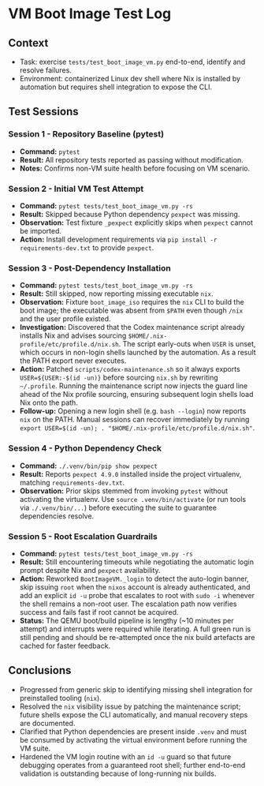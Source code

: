 # VM Boot Image Test Log

## Context
- Task: exercise `tests/test_boot_image_vm.py` end-to-end, identify and resolve failures.
- Environment: containerized Linux dev shell where Nix is installed by automation but requires shell integration to expose the CLI.

## Test Sessions

### Session 1 - Repository Baseline (pytest)
- **Command:** `pytest`
- **Result:** All repository tests reported as passing without modification.
- **Notes:** Confirms non-VM suite health before focusing on VM scenario.

### Session 2 - Initial VM Test Attempt
- **Command:** `pytest tests/test_boot_image_vm.py -rs`
- **Result:** Skipped because Python dependency `pexpect` was missing.
- **Observation:** Test fixture `_pexpect` explicitly skips when `pexpect` cannot be imported.
- **Action:** Install development requirements via `pip install -r requirements-dev.txt` to provide `pexpect`.

### Session 3 - Post-Dependency Installation
- **Command:** `pytest tests/test_boot_image_vm.py -rs`
- **Result:** Still skipped, now reporting missing executable `nix`.
- **Observation:** Fixture `boot_image_iso` requires the `nix` CLI to build the boot image; the executable was absent from `$PATH` even though `/nix` and the user profile existed.
- **Investigation:** Discovered that the Codex maintenance script already installs Nix and advises sourcing `$HOME/.nix-profile/etc/profile.d/nix.sh`. The script early-outs when `USER` is unset, which occurs in non-login shells launched by the automation. As a result the PATH export never executes.
- **Action:** Patched `scripts/codex-maintenance.sh` so it always exports `USER=${USER:-$(id -un)}` before sourcing `nix.sh` by rewriting `~/.profile`. Running the maintenance script now injects the guard line ahead of the Nix profile sourcing, ensuring subsequent login shells load Nix onto the path.
- **Follow-up:** Opening a new login shell (e.g. `bash --login`) now reports `nix` on the PATH. Manual sessions can recover immediately by running `export USER=$(id -un); . "$HOME/.nix-profile/etc/profile.d/nix.sh"`.

### Session 4 - Python Dependency Check
- **Command:** `./.venv/bin/pip show pexpect`
- **Result:** Reports `pexpect 4.9.0` installed inside the project virtualenv, matching `requirements-dev.txt`.
- **Observation:** Prior skips stemmed from invoking `pytest` without activating the virtualenv. Use `source .venv/bin/activate` (or run tools via `./.venv/bin/...`) before executing the suite to guarantee dependencies resolve.

### Session 5 - Root Escalation Guardrails
- **Command:** `pytest tests/test_boot_image_vm.py -rs`
- **Result:** Still encountering timeouts while negotiating the automatic login prompt despite Nix and `pexpect` availability.
- **Action:** Reworked `BootImageVM._login` to detect the auto-login banner, skip issuing `root` when the `nixos` account is already authenticated, and add an explicit `id -u` probe that escalates to root with `sudo -i` whenever the shell remains a non-root user. The escalation path now verifies success and fails fast if root cannot be acquired.
- **Status:** The QEMU boot/build pipeline is lengthy (~10 minutes per attempt) and interrupts were required while iterating. A full green run is still pending and should be re-attempted once the nix build artefacts are cached for faster feedback.

## Conclusions
- Progressed from generic skip to identifying missing shell integration for preinstalled tooling (`nix`).
- Resolved the `nix` visibility issue by patching the maintenance script; future shells expose the CLI automatically, and manual recovery steps are documented.
- Clarified that Python dependencies are present inside `.venv` and must be consumed by activating the virtual environment before running the VM suite.
- Hardened the VM login routine with an `id -u` guard so that future debugging operates from a guaranteed root shell; further end-to-end validation is outstanding because of long-running nix builds.
